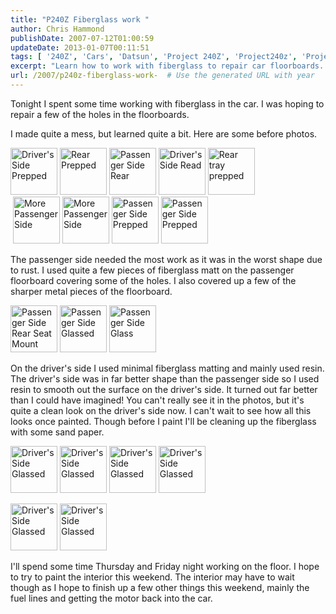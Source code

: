 ```yaml
---
title: "P240Z Fiberglass work "
author: Chris Hammond
publishDate: 2007-07-12T01:00:59
updateDate: 2013-01-07T00:11:51
tags: [ '240Z', 'Cars', 'Datsun', 'Project 240Z', 'Project240z', 'Project240Zcom' ]
excerpt: "Learn how to work with fiberglass to repair car floorboards. See the transformation from rusty holes to a smooth, clean look using resin and fiberglass matting. Exciting updates on the car's restoration journey! #carrestoration #fiberglassrepair #"
url: /2007/p240z-fiberglass-work-  # Use the generated URL with year
---
```

<p>Tonight I spent some time working with fiberglass in the car. I was hoping to repair a few of the holes in the floorboards.</p> <p>I made quite a mess, but learned quite a bit. Here are some before photos.</p> <p><a class="image_link" id="set_thumb_link_782283845" title="Driver's Side Prepped" href="https://www.flickr.com/photos/chammond/782283845/in/set-72157594465585463/"><img height="75" alt="Driver's Side Prepped" src="https://farm2.static.flickr.com/1239/782283845_4a98080c53_s.jpg" width="75" /></a> <a class="image_link" id="set_thumb_link_782279103" title="Rear Prepped" href="https://www.flickr.com/photos/chammond/782279103/in/set-72157594465585463/"><img height="75" alt="Rear Prepped" src="https://farm2.static.flickr.com/1191/782279103_f6dc23edc9_s.jpg" width="75" /></a> <a class="image_link" id="set_thumb_link_783148832" title="Passenger Side Rear" href="https://www.flickr.com/photos/chammond/783148832/in/set-72157594465585463/"><img height="75" alt="Passenger Side Rear" src="https://farm2.static.flickr.com/1405/783148832_a6df33f0c1_s.jpg" width="75" /></a> <a class="image_link" id="set_thumb_link_782269191" title="Driver's Side Read" href="https://www.flickr.com/photos/chammond/782269191/in/set-72157594465585463/"><img height="75" alt="Driver's Side Read" src="https://farm2.static.flickr.com/1163/782269191_d6fa0b7cc4_s.jpg" width="75" /></a> <a class="image_link" id="set_thumb_link_782264087" title="Rear tray prepped" href="https://www.flickr.com/photos/chammond/782264087/in/set-72157594465585463/"><img height="75" alt="Rear tray prepped" src="https://farm2.static.flickr.com/1263/782264087_70a0e9c215_s.jpg" width="75" /></a><br /> &nbsp;<a class="image_link" id="set_thumb_link_782259683" title="More Passenger Side" href="https://www.flickr.com/photos/chammond/782259683/in/set-72157594465585463/"><img height="75" alt="More Passenger Side" src="https://farm2.static.flickr.com/1389/782259683_327fb1836a_s.jpg" width="75" /></a> <a class="image_link" id="set_thumb_link_782254643" title="More Passenger Side" href="https://www.flickr.com/photos/chammond/782254643/in/set-72157594465585463/"><img height="75" alt="More Passenger Side" src="https://farm2.static.flickr.com/1406/782254643_7c9e474a2d_s.jpg" width="75" /></a> <a class="image_link" id="set_thumb_link_783124258" title="Passenger Side Prepped" href="https://www.flickr.com/photos/chammond/783124258/in/set-72157594465585463/"><img height="75" alt="Passenger Side Prepped" src="https://farm2.static.flickr.com/1253/783124258_ae0f26041a_s.jpg" width="75" /></a> <a class="image_link" id="set_thumb_link_783119184" title="Passenger Side Prepped" href="https://www.flickr.com/photos/chammond/783119184/in/set-72157594465585463/"><img height="75" alt="Passenger Side Prepped" src="https://farm2.static.flickr.com/1345/783119184_472925df95_s.jpg" width="75" /></a></p> <p>The passenger side needed the most work as it was in the worst shape due to rust. I used quite a few pieces of fiberglass matt on the passenger floorboard covering some of the holes. I also covered up a few of the sharper metal pieces of the floorboard.</p> <p><a class="image_link" id="set_thumb_link_783197250" title="Passenger Side Rear Seat Mount" href="https://www.flickr.com/photos/chammond/783197250/in/set-72157594465585463/"><img height="75" alt="Passenger Side Rear Seat Mount" src="https://farm2.static.flickr.com/1424/783197250_28ce5b432c_s.jpg" width="75" /></a> <a class="image_link" id="set_thumb_link_782316363" title="Passenger Side Glassed" href="https://www.flickr.com/photos/chammond/782316363/in/set-72157594465585463/"><img height="75" alt="Passenger Side Glassed" src="https://farm2.static.flickr.com/1148/782316363_c4d5cd8385_s.jpg" width="75" /></a> <a class="image_link" id="set_thumb_link_782310645" title="Passenger Side Glass" href="https://www.flickr.com/photos/chammond/782310645/in/set-72157594465585463/"><img height="75" alt="Passenger Side Glass" src="https://farm2.static.flickr.com/1201/782310645_f9e7b3bdf7_s.jpg" width="75" /></a></p> <p>On the driver's side I used minimal fiberglass matting and mainly used resin. The driver's side was in far better shape than the passenger side so I used resin to smooth out the surface on the driver's side. It turned out far better than I could have imagined! You can't really see it in the photos, but it's quite a clean look on the driver's side now. I can't wait to see how all this looks once painted. Though before I paint I'll be cleaning up the fiberglass with some sand paper.</p> <p><a class="image_link" id="set_thumb_link_783180804" title="Driver's Side Glassed" href="https://www.flickr.com/photos/chammond/783180804/in/set-72157594465585463/"><img height="75" alt="Driver's Side Glassed" src="https://farm2.static.flickr.com/1257/783180804_24310b5776_s.jpg" width="75" /></a> <a class="image_link" id="set_thumb_link_782300717" title="Driver's Side Glassed" href="https://www.flickr.com/photos/chammond/782300717/in/set-72157594465585463/"><img height="75" alt="Driver's Side Glassed" src="https://farm2.static.flickr.com/1343/782300717_6712bc4068_s.jpg" width="75" /></a> <a class="image_link" id="set_thumb_link_783171108" title="Driver's Side Glassed" href="https://www.flickr.com/photos/chammond/783171108/in/set-72157594465585463/"><img height="75" alt="Driver's Side Glassed" src="https://farm2.static.flickr.com/1260/783171108_1e2817f6d2_s.jpg" width="75" /></a> <a class="image_link" id="set_thumb_link_782292067" title="Driver's Side Glassed" href="https://www.flickr.com/photos/chammond/782292067/in/set-72157594465585463/"><img height="75" alt="Driver's Side Glassed" src="https://farm2.static.flickr.com/1084/782292067_7163ecacfd_s.jpg" width="75" /></a></p> <p><a class="image_link" id="set_thumb_link_783206998" title="Driver's Side Glassed" href="https://www.flickr.com/photos/chammond/783206998/in/set-72157594465585463/"><img height="75" alt="Driver's Side Glassed" src="https://farm2.static.flickr.com/1401/783206998_46e11df849_s.jpg" width="75" /></a> <a class="image_link" id="set_thumb_link_782326631" title="Driver's Side Glassed" href="https://www.flickr.com/photos/chammond/782326631/in/set-72157594465585463/"><img height="75" alt="Driver's Side Glassed" src="https://farm2.static.flickr.com/1083/782326631_1c5ecf4a8d_s.jpg" width="75" /></a></p> <p>I'll spend some time Thursday and Friday night working on the floor. I hope to try to paint the interior this weekend. The interior may have to wait though as I hope to finish up a few other things this weekend, mainly the fuel lines and getting the motor back into the car.</p>


